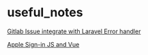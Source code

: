 # useful_notes
[Gitlab Issue integrate with Laravel Error handler](add_gitlab_to_manage_laravel_error_as_issues.md)

[Apple Sign-in JS and Vue](Apple-Sign-in-JS-Vue-README.md)

